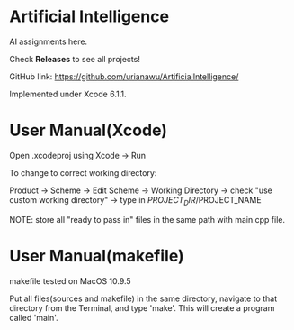 # Artificial Intelligence

AI assignments here.

Check **Releases** to see all projects!

GitHub link:  https://github.com/urianawu/ArtificialIntelligence/

Implemented under Xcode 6.1.1.

# User Manual(Xcode)

Open .xcodeproj using Xcode -> Run

To change to correct working directory:

Product -> Scheme -> Edit Scheme -> Working Directory -> check "use custom working directory" -> type in $PROJECT_DIR/$PROJECT_NAME

NOTE: store all "ready to pass in" files in the same path with main.cpp file.

# User Manual(makefile)

makefile tested on MacOS 10.9.5

Put all files(sources and makefile) in the same directory, navigate to that directory from the Terminal, and type 'make'. This will create a program called 'main'.
